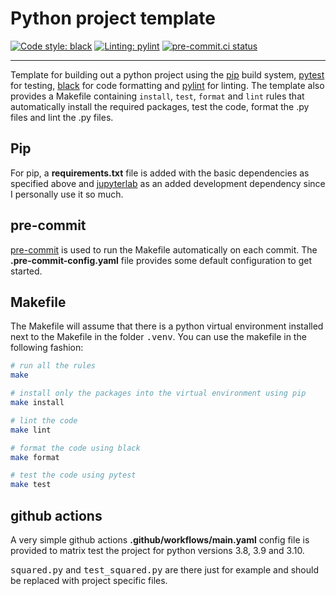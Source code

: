 # Python project template
[![Code style: black](https://img.shields.io/badge/code%20style-black-000000.svg)](https://github.com/psf/black)
[![Linting: pylint](https://img.shields.io/badge/linting-pylint-yellowgreen)](https://github.com/PyCQA/pylint)
[![pre-commit.ci status](https://results.pre-commit.ci/badge/github/pre-commit/pre-commit.com/main.svg)](https://results.pre-commit.ci/latest/github/pre-commit/pre-commit.com/main)

---

Template for building out a python project using the [pip](https://pip.pypa.io/en/stable/) build
system, [pytest](https://docs.pytest.org/en/7.1.x/) for testing, [black](https://black.readthedocs.io/en/stable/) for code formatting and [pylint](https://pylint.pycqa.org/en/latest/) for linting. The template also provides a Makefile containing `install`, `test`, `format` and `lint` rules that automatically install the required packages, test the code, format the .py files and lint the .py files.

## Pip
For pip, a **requirements.txt** file is added with the basic dependencies as specified above and [jupyterlab](https://jupyter.org/) as an added development dependency since I personally use it so much.

## pre-commit
[pre-commit](https://pre-commit.com/) is used to run the Makefile automatically on each commit. The **.pre-commit-config.yaml** file provides some default configuration to get started.

## Makefile
The Makefile will assume that there is a python virtual environment installed next to the Makefile in the folder <kbd>.venv</kbd>. You can use the makefile in the following fashion:

```bash
# run all the rules
make

# install only the packages into the virtual environment using pip
make install

# lint the code
make lint

# format the code using black
make format

# test the code using pytest
make test
```

## github actions
A very simple github actions **.github/workflows/main.yaml** config file is provided to matrix test the project for python versions 3.8, 3.9 and 3.10.

<kbd>squared.py</kbd> and <kbd>test_squared.py</kbd> are there just for example and should be replaced with project specific files.
